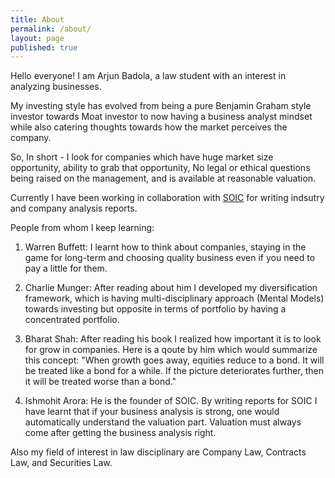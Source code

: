 ```yaml
---
title: About
permalink: /about/
layout: page
published: true
---
```

Hello everyone! I am Arjun Badola, a law student with an interest in analyzing businesses.

My investing style has evolved from being a pure Benjamin Graham style investor towards Moat investor to now having a business analyst mindset while also catering thoughts towards how the market perceives the company.

So, In short - I look for companies which have huge market size opportunity, ability to grab that opportunity, No legal or ethical questions being raised on the management, and is available at reasonable valuation.

Currently I have been working in collaboration with [SOIC](https://soic.in/blogs) for writing indsutry and company analysis reports.

People from whom I keep learning:

1. Warren Buffett: I learnt how to think about companies, staying in the game for long-term and choosing quality business even if you need to pay a little for them.

2. Charlie Munger: After reading about him I developed my diversification framework, which is having multi-disciplinary approach (Mental Models) towards investing but opposite in terms of portfolio by having a concentrated portfolio.

3. Bharat Shah: After reading his book I realized how important it is to look for grow in companies. Here is a qoute by him which would summarize this concept: "When growth goes away, equities reduce to a bond. It will be treated like a bond for a while. If the picture deteriorates further, then it will be treated worse than a bond."

4. Ishmohit Arora: He is the founder of SOIC. By writing reports for SOIC I have learnt that if your business analysis is strong, one would automatically understand the valuation part. Valuation must always come after getting the business analysis right.

Also my field of interest in law disciplinary are Company Law, Contracts Law, and Securities Law.
